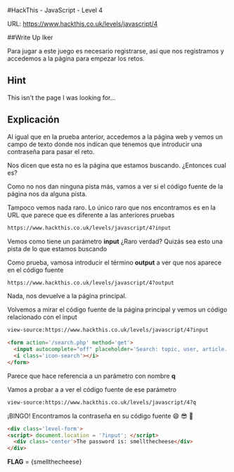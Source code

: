 #HackThis - JavaScript -  Level 4

URL:      https://www.hackthis.co.uk/levels/javascript/4

##Write Up Iker

Para jugar a este juego es necesario registrarse, así que nos registramos y accedemos a la página para empezar los retos.

## Hint
This isn't the page I was looking for...

## Explicación

Al igual que en la prueba anterior, accedemos a la página web y vemos un campo de texto donde nos indican que tenemos que introducir una contraseña para pasar el reto.

Nos dicen que esta no es la página que estamos buscando. ¿Entonces cual es?

Como no nos dan ninguna pista más, vamos a ver si el código fuente de la página nos da alguna pista.

Tampoco vemos nada raro. Lo único raro que nos encontramos es en la URL que parece que es diferente a las anteriores pruebas


```html
https://www.hackthis.co.uk/levels/javascript/4?input
```

Vemos como tiene un parámetro **input** ¿Raro verdad? Quizás sea esto una pista de lo que estamos buscando

Como prueba, vamosa introducir el término **output** a ver que nos aparece en el código fuente

```html
https://www.hackthis.co.uk/levels/javascript/4?output
```

Nada, nos devuelve a la página principal.

Volvemos a mirar el código fuente de la página principal y vemos un código relacionado con el input

```html
view-source:https://www.hackthis.co.uk/levels/javascript/4?input
```

```html
<form action='/search.php' method='get'>
  <input autocomplete="off" placeholder='Search: topic, user, article..' name='q'/>
  <i class='icon-search'></i>
</form>
```

Parece que hace referencia a un parámetro con nombre **q**

Vamos a probar a a ver el código fuente de ese parámetro

```html
view-source:https://www.hackthis.co.uk/levels/javascript/4?q
```

¡BINGO! Encontramos la contraseña en su código fuente :smile: :sunglasses: :beers:

```html
<div class='level-form'>
<script> document.location = '?input'; </script>
  <div class='center'>The password is: smellthecheese</div>
</div>
```

**FLAG** = {smellthecheese}


